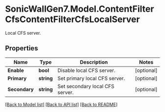 # SonicWallGen7.Model.ContentFilterCfsContentFilterCfsLocalServer
Local CFS server.

## Properties

Name | Type | Description | Notes
------------ | ------------- | ------------- | -------------
**Enable** | **bool** | Disable local CFS server. | [optional] 
**Primary** | **string** | Set primary local CFS server. | [optional] 
**Secondary** | **string** | Set secondary local CFS server. | [optional] 

[[Back to Model list]](../README.md#documentation-for-models) [[Back to API list]](../README.md#documentation-for-api-endpoints) [[Back to README]](../README.md)

